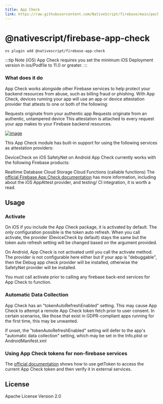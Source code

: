 ```yaml
---
title: App Check
link: https://raw.githubusercontent.com/NativeScript/firebase/main/packages/firebase-app-check/README.md
---
```


# @nativescript/firebase-app-check

```cli
ns plugin add @nativescript/firebase-app-check
```

:::tip Note (iOS)
App Check requires you set the minimum iOS Deployment version in ios/Podfile to 11.0 or greater.
:::

### What does it do

App Check works alongside other Firebase services to help protect your backend resources from abuse, such as billing fraud or phishing. With App Check, devices running your app will use an app or device attestation provider that attests to one or both of the following:

Requests originate from your authentic app
Requests originate from an authentic, untampered device
This attestation is attached to every request your app makes to your Firebase backend resources.

[![image](https://img.youtube.com/vi/Fjj4fmr2t04/hqdefault.jpg)](https://www.youtube.com/watch?v=Fjj4fmr2t04)

This App Check module has built-in support for using the following services as attestation providers:

DeviceCheck on iOS
SafetyNet on Android
App Check currently works with the following Firebase products:

Realtime Database
Cloud Storage
Cloud Functions (callable functions)
The [official Firebase App Check documentation](https://firebase.google.com/docs/app-check) has more information, including about the iOS AppAttest provider, and testing/ CI integration, it is worth a read.

## Usage

### Activate

On iOS if you include the App Check package, it is activated by default. The only configuration possible is the token auto refresh. When you call activate, the provider (DeviceCheck by default) stays the same but the token auto refresh setting will be changed based on the argument provided.

On Android, App Check is not activated until you call the activate method. The provider is not configurable here either but if your app is "debuggable", then the Debug app check provider will be installed, otherwise the SafetyNet provider will be installed.

You must call activate prior to calling any firebase back-end services for App Check to function.

### Automatic Data Collection

App Check has an "tokenAutoRefreshEnabled" setting. This may cause App Check to attempt a remote App Check token fetch prior to user consent. In certain scenarios, like those that exist in GDPR-compliant apps running for the first time, this may be unwanted.

If unset, the "tokenAutoRefreshEnabled" setting will defer to the app's "automatic data collection" setting, which may be set in the Info.plist or AndroidManifest.xml

### Using App Check tokens for non-firebase services

The [official documentation](https://firebase.google.com/docs/app-check/web/custom-resource) shows how to use getToken to access the current App Check token and then verify it in external services.

## License

Apache License Version 2.0
